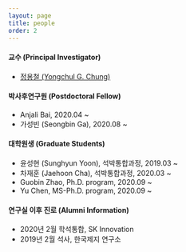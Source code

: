```yaml
---
layout: page
title: people
order: 2
---
```

#### 교수 (Principal Investigator)
- [정용철 (Yongchul G. Chung)](http://gregchung.github.io/professor/)

#### 박사후연구원 (Postdoctoral Fellow)
- Anjali Bai, 2020.04 ~
- 가성빈 (Seongbin Ga), 2020.08 ~

#### 대학원생 (Graduate Students)
- 윤성현 (Sunghyun Yoon), 석박통합과정, 2019.03 ~
- 차재훈 (Jaehoon Cha), 석박통합과정, 2020.03 ~
- Guobin Zhao, Ph.D. program, 2020.09 ~
- Yu Chen, MS-Ph.D. program, 2020.09 ~

#### 연구실 이후 진로 (Alumni Information)
- 2020년 2월 학석통합, SK Innovation
- 2019년 2월 석사, 한국제지 연구소
